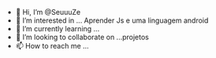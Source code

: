 - 👋 Hi, I’m @SeuuuZe
- 👀 I’m interested in ... Aprender Js e uma linguagem android
- 🌱 I’m currently learning ...
- 💞️ I’m looking to collaborate on ...projetos
- 📫 How to reach me ...

<!---
SeuuuZe/SeuuuZe is a ✨ special ✨ repository because its `README.md` (this file) appears on your GitHub profile.
You can click the Preview link to take a look at your changes.
--->
